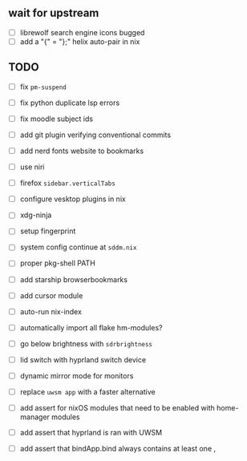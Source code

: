 
## wait for upstream
- [ ] librewolf search engine icons bugged
- [ ] add a "{" = "};" helix auto-pair in nix

## TODO

- [ ] fix `pm-suspend`
- [ ] fix python duplicate lsp errors

- [ ] fix moodle subject ids
- [ ] add git plugin verifying conventional commits
- [ ] add nerd fonts website to bookmarks
- [ ] use niri
- [ ] firefox `sidebar.verticalTabs`
- [ ] configure vesktop plugins in nix
- [ ] xdg-ninja
- [ ] setup fingerprint
- [ ] system config continue at `sddm.nix`
- [ ] proper pkg-shell PATH
- [ ] add starship browserbookmarks
- [ ] add cursor module
- [ ] auto-run nix-index
- [ ] automatically import all flake hm-modules?
- [ ] go below brightness with `sdrbrightness`
- [ ] lid switch with hyprland switch device
- [ ] dynamic mirror mode for monitors
- [ ] replace `uwsm app` with a faster alternative

- [ ] add assert for nixOS modules that need to be enabled with home-manager modules
- [ ] add assert that hyprland is ran with UWSM
- [ ] add assert that bindApp.bind always contains at least one ,
